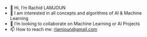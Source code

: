 - 👋 Hi, I’m Rachid LAMJOUN
- 👀 I am interested in all concepts and algorithms of AI & Machine Learning
- 💞️ I’m looking to collaborate on Machine Learning or AI Projects
- 📫 How to reach me: rlamjoun@gmail.com

<!---
rlam95/rlam95 is a ✨ special ✨ repository because its `README.md` (this file) appears on your GitHub profile.
You can click the Preview link to take a look at your changes.
--->
